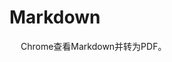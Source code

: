


# Markdown
<!-- 
Chrome查看Markdown并转为PDF
https://www.cnblogs.com/ME-WE/p/12433572.html

VSCode为Markdown自动生成目录，解决目录不整齐问题
https://blog.csdn.net/u014171091/article/details/89629634

加载gif动图：  
![Alt Text](https://media.giphy.com/media/555q4ngZRoxHCtGSrT/giphy.gif)  

-->

<!-- 

怎么样让自己的博客被谷歌和百度快速收录？
https://mp.weixin.qq.com/s/rzjYBAQYnBKfLamsu3ZNlg

-->

<!-- 
vuepress  
https://www.moyundong.com/frontend/vuepress/1%E4%BB%8B%E7%BB%8D.html#%E4%BB%80%E4%B9%88%E6%98%AFvuepress
-->

  <!--
    docsify
    http://www.missfoxw.cn/200324/
      官网访问不了，手动下载js和css
    https://github.com/missfoxw/docsify-template
    https://github.com/iPeng6/docsify-sidebar-collapse
  -->

&emsp; Chrome查看Markdown并转为PDF。  
